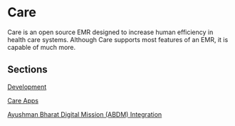 # Care  

Care is an open source EMR designed to increase human efficiency in health care systems.
Although Care supports most features of an EMR, it is capable of much more.

## Sections

[Development](/docs/care/development/)

[Care Apps](/docs/care/apps/)

[Ayushman Bharat Digital Mission (ABDM) Integration](/docs/care/ABDM/)
